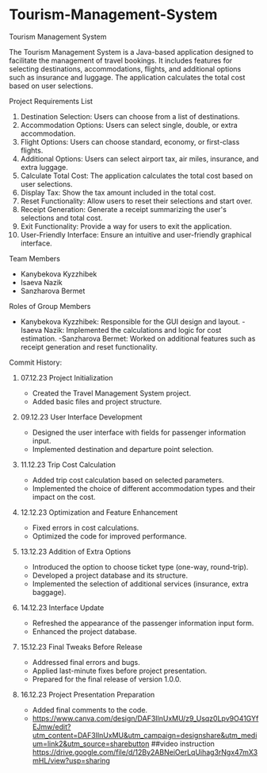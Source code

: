 # Tourism-Management-System
Tourism Management System

The Tourism Management System is a Java-based application designed to facilitate the management of travel bookings. It includes features for selecting destinations, accommodations, flights, and additional options such as insurance and luggage. The application calculates the total cost based on user selections.

Project Requirements List
1. Destination Selection: Users can choose from a list of destinations.
2. Accommodation Options: Users can select single, double, or extra accommodation.
3. Flight Options: Users can choose standard, economy, or first-class flights.
4. Additional Options: Users can select airport tax, air miles, insurance, and extra luggage.
5. Calculate Total Cost: The application calculates the total cost based on user selections.
6. Display Tax: Show the tax amount included in the total cost.
7. Reset Functionality: Allow users to reset their selections and start over.
8. Receipt Generation: Generate a receipt summarizing the user's selections and total cost.
9. Exit Functionality: Provide a way for users to exit the application.
10. User-Friendly Interface: Ensure an intuitive and user-friendly graphical interface.

Team Members
- Kanybekova Kyzzhibek
- Isaeva Nazik
- Sanzharova Bermet

Roles of Group Members
- Kanybekova Kyzzhibek:   Responsible for the GUI design and layout.
-Isaeva Nazik:   Implemented the calculations and logic for cost estimation.
-Sanzharova Bermet: Worked on additional features such as receipt generation and reset functionality.

Commit History: 

1. 07.12.23 Project Initialization
   - Created the Travel Management System project.
   - Added basic files and project structure.

2. 09.12.23 User Interface Development
   - Designed the user interface with fields for passenger information input.
   - Implemented destination and departure point selection.

3. 11.12.23 Trip Cost Calculation
   - Added trip cost calculation based on selected parameters.
   - Implemented the choice of different accommodation types and their impact on the cost.

4. 12.12.23 Optimization and Feature Enhancement
   - Fixed errors in cost calculations.
   - Optimized the code for improved performance.

5. 13.12.23  Addition of Extra Options
   - Introduced the option to choose ticket type (one-way, round-trip).
   - Developed a project database and its structure.
   - Implemented the selection of additional services (insurance, extra baggage).

6. 14.12.23  Interface Update
   - Refreshed the appearance of the passenger information input form.
   - Enhanced the project database.

7. 15.12.23  Final Tweaks Before Release
   - Addressed final errors and bugs.
   - Applied last-minute fixes before project presentation.
   - Prepared for the final release of version 1.0.0.

8. 16.12.23  Project Presentation Preparation
   - Added final comments to the code.
   - https://www.canva.com/design/DAF3IlnUxMU/z9_Usqz0Lpv9O41GYfEJmw/edit?utm_content=DAF3IlnUxMU&utm_campaign=designshare&utm_medium=link2&utm_source=sharebutton
##video instruction
https://drive.google.com/file/d/12By2ABNeiOerLqUihag3rNgx47mX3mHL/view?usp=sharing
